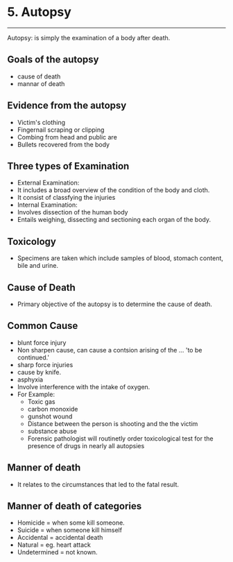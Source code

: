   # 5. Autopsy
  --------

Autopsy: is simply the examination of a body after death. 
  
Goals of the autopsy
-------------------
- cause of death
- mannar of death

Evidence from the autopsy
-------------------------
- Victim's clothing
- Fingernail scraping or clipping
- Combing from head and public are
- Bullets recovered from the body


Three types of Examination
--------------------------
- External Examination:
 - It includes a broad overview of the condition of the body and cloth.
 - It consist of classfying the injuries
- Internal Examination:
 - Involves dissection of the human body
 - Entails weighing, dissecting and sectioning each organ of the body.

Toxicology
----------
- Specimens are taken which include samples of blood, stomach content, bile and urine.
	  
Cause of Death
--------------
- Primary objective of the autopsy is to determine the cause of death.
	
Common Cause
------------
- blunt force injury
 - Non sharpen cause, can cause a contsion arising of the ... 'to be continued.'
 - sharp force injuries
 - cause by knife.
  - asphyxia
  - Involve interference with the intake of oxygen.
   - For Example:
     - Toxic gas
     - carbon monoxide
     - gunshot wound
      - Distance between the person is shooting and the the victim
     - substance abuse
      - Forensic pathologist will routinetly order toxicological test for the presence of drugs in nearly all autopsies

Manner of death
---------------
- It relates to the circumstances that led to the fatal result.
	  
Manner of death of categories
-----------------------------
- Homicide    = when some kill someone.
- Suicide     = when someone kill himself 
- Accidental  = accidental death
- Natural     = eg. heart attack
- Undetermined  = not known.
